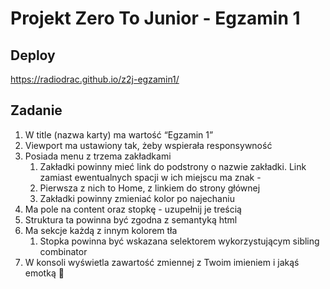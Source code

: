 # Projekt Zero To Junior - Egzamin 1

## Deploy
https://radiodrac.github.io/z2j-egzamin1/

## Zadanie

1.  W title (nazwa karty) ma wartość “Egzamin 1”
2.  Viewport ma ustawiony tak, żeby wspierała responsywność
3.  Posiada menu z trzema zakładkami
    1.  Zakładki powinny mieć link do podstrony o nazwie zakładki. Link zamiast ewentualnych spacji w ich miejscu ma znak -
    2.  Pierwsza z nich to Home, z linkiem do strony głównej
    3.  Zakładki powinny zmieniać kolor po najechaniu
4.  Ma pole na content oraz stopkę - uzupełnij je treścią
5.  Struktura ta powinna być zgodna z semantyką html
6.  Ma sekcje każdą z innym kolorem tła
    1.  Stopka powinna być wskazana selektorem wykorzystującym sibling combinator
7.  W konsoli wyświetla zawartość zmiennej z Twoim imieniem i jakąś emotką 🙂
